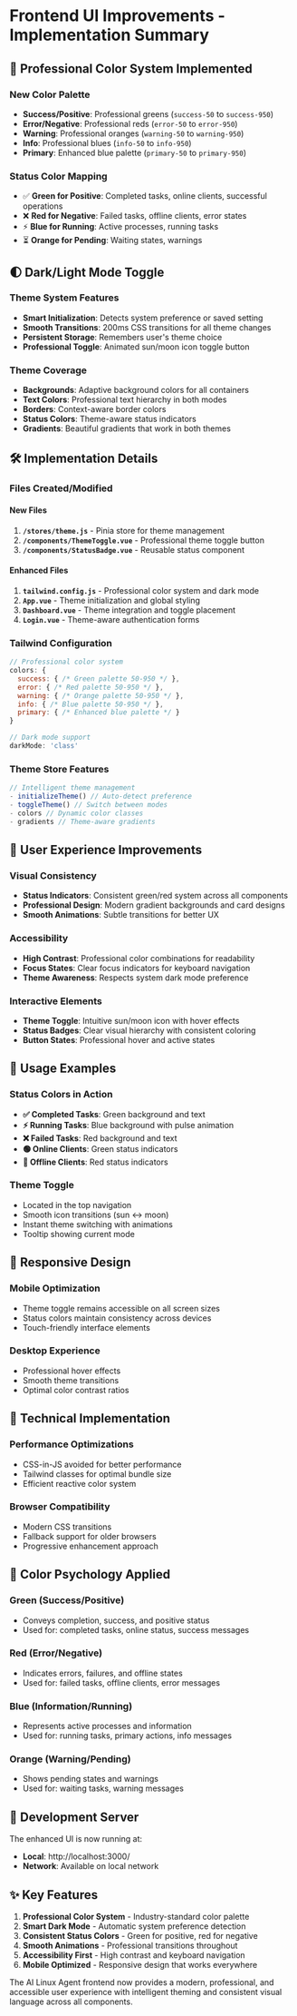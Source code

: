 # Frontend UI Improvements - Implementation Summary

## 🎨 **Professional Color System Implemented**

### **New Color Palette**
- **Success/Positive**: Professional greens (`success-50` to `success-950`)
- **Error/Negative**: Professional reds (`error-50` to `error-950`) 
- **Warning**: Professional oranges (`warning-50` to `warning-950`)
- **Info**: Professional blues (`info-50` to `info-950`)
- **Primary**: Enhanced blue palette (`primary-50` to `primary-950`)

### **Status Color Mapping**
- ✅ **Green for Positive**: Completed tasks, online clients, successful operations
- ❌ **Red for Negative**: Failed tasks, offline clients, error states
- ⚡ **Blue for Running**: Active processes, running tasks
- ⏳ **Orange for Pending**: Waiting states, warnings

## 🌓 **Dark/Light Mode Toggle**

### **Theme System Features**
- **Smart Initialization**: Detects system preference or saved setting
- **Smooth Transitions**: 200ms CSS transitions for all theme changes
- **Persistent Storage**: Remembers user's theme choice
- **Professional Toggle**: Animated sun/moon icon toggle button

### **Theme Coverage**
- **Backgrounds**: Adaptive background colors for all containers
- **Text Colors**: Professional text hierarchy in both modes
- **Borders**: Context-aware border colors
- **Status Colors**: Theme-aware status indicators
- **Gradients**: Beautiful gradients that work in both themes

## 🛠️ **Implementation Details**

### **Files Created/Modified**

#### **New Files**
1. **`/stores/theme.js`** - Pinia store for theme management
2. **`/components/ThemeToggle.vue`** - Professional theme toggle button
3. **`/components/StatusBadge.vue`** - Reusable status component

#### **Enhanced Files**
1. **`tailwind.config.js`** - Professional color system and dark mode
2. **`App.vue`** - Theme initialization and global styling
3. **`Dashboard.vue`** - Theme integration and toggle placement
4. **`Login.vue`** - Theme-aware authentication forms

### **Tailwind Configuration**
```javascript
// Professional color system
colors: {
  success: { /* Green palette 50-950 */ },
  error: { /* Red palette 50-950 */ },
  warning: { /* Orange palette 50-950 */ },
  info: { /* Blue palette 50-950 */ },
  primary: { /* Enhanced blue palette */ }
}

// Dark mode support
darkMode: 'class'
```

### **Theme Store Features**
```javascript
// Intelligent theme management
- initializeTheme() // Auto-detect preference
- toggleTheme() // Switch between modes
- colors // Dynamic color classes
- gradients // Theme-aware gradients
```

## 🎯 **User Experience Improvements**

### **Visual Consistency**
- **Status Indicators**: Consistent green/red system across all components
- **Professional Design**: Modern gradient backgrounds and card designs
- **Smooth Animations**: Subtle transitions for better UX

### **Accessibility**
- **High Contrast**: Professional color combinations for readability
- **Focus States**: Clear focus indicators for keyboard navigation
- **Theme Awareness**: Respects system dark mode preference

### **Interactive Elements**
- **Theme Toggle**: Intuitive sun/moon icon with hover effects
- **Status Badges**: Clear visual hierarchy with consistent coloring
- **Button States**: Professional hover and active states

## 🚀 **Usage Examples**

### **Status Colors in Action**
- **✅ Completed Tasks**: Green background and text
- **⚡ Running Tasks**: Blue background with pulse animation  
- **❌ Failed Tasks**: Red background and text
- **🟢 Online Clients**: Green status indicators
- **🔴 Offline Clients**: Red status indicators

### **Theme Toggle**
- Located in the top navigation
- Smooth icon transitions (sun ↔ moon)
- Instant theme switching with animations
- Tooltip showing current mode

## 📱 **Responsive Design**

### **Mobile Optimization**
- Theme toggle remains accessible on all screen sizes
- Status colors maintain consistency across devices
- Touch-friendly interface elements

### **Desktop Experience**
- Professional hover effects
- Smooth theme transitions
- Optimal color contrast ratios

## 🔧 **Technical Implementation**

### **Performance Optimizations**
- CSS-in-JS avoided for better performance
- Tailwind classes for optimal bundle size
- Efficient reactive color system

### **Browser Compatibility**
- Modern CSS transitions
- Fallback support for older browsers
- Progressive enhancement approach

## 🎨 **Color Psychology Applied**

### **Green (Success/Positive)**
- Conveys completion, success, and positive status
- Used for: completed tasks, online status, success messages

### **Red (Error/Negative)**  
- Indicates errors, failures, and offline states
- Used for: failed tasks, offline clients, error messages

### **Blue (Information/Running)**
- Represents active processes and information
- Used for: running tasks, primary actions, info messages

### **Orange (Warning/Pending)**
- Shows pending states and warnings
- Used for: waiting tasks, warning messages

## 🚀 **Development Server**

The enhanced UI is now running at:
- **Local**: http://localhost:3000/
- **Network**: Available on local network

## ✨ **Key Features**

1. **Professional Color System** - Industry-standard color palette
2. **Smart Dark Mode** - Automatic system preference detection
3. **Consistent Status Colors** - Green for positive, red for negative
4. **Smooth Animations** - Professional transitions throughout
5. **Accessibility First** - High contrast and keyboard navigation
6. **Mobile Optimized** - Responsive design that works everywhere

The AI Linux Agent frontend now provides a modern, professional, and accessible user experience with intelligent theming and consistent visual language across all components.